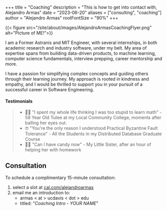 +++
title = "Coaching"
description = "This is how to get into contact with, Alejandro Armas"
date = "2023-06-20"
aliases = ["consulting", "coaching"]
author = "Alejandro Armas"
rootFontSize = "90%"
+++


{{< figure src="/site/about/images/AlejandroArmasCoachingFlyer.png" alt="Picture of ME!">}}


I am a Former Astranis and MIT Engineer, with several internships, in both academic research and industry software, under my belt. My area of expertise spans from building data-driven products, to machine learning, computer science fundamentals, interview prepping, career mentorship and more.

I have a passion for simplifying complex concepts and guiding others through their learning journey. My approach is rooted in kindness and empathy, and I would be thrilled to support you in your pursuit of a successful career in Software Engineering.

#### Testimonials

> - 👵🏿 "I spent my whole life thinking I was too stupid to learn math" - 58 Year Old Tutee at my Local Community College, moments after balling her eyes out.
> - 🤓 "You're the only reason I understood Practical Byzantine Fault Tolerance" - All the Students in my Distributed Database Graduate Course 
> - 👧🏽 "Can I have candy now" - My Little Sister, after an hour of helping her with homework


## Consultation

To schedule a complimentary 15-minute consultation:

1. select a slot at [cal.com/alejandroarmas](https://cal.com/alejandroarmas)
2. email me an introduction to:
   - armas < at > ucdavis < dot > edu 
   - titled:  "*Coaching Intro - YOUR NAME*"